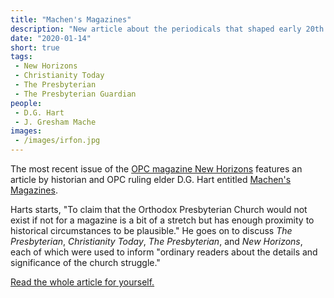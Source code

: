 ```yaml
---
title: "Machen's Magazines"
description: "New article about the periodicals that shaped early 20th century presbyterianism."
date: "2020-01-14"
short: true
tags:
 - New Horizons
 - Christianity Today
 - The Presbyterian
 - The Presbyterian Guardian
people:
 - D.G. Hart
 - J. Gresham Mache
images:
 - /images/irfon.jpg
---
```


The most recent issue of the [OPC magazine New Horizons](https://opc.org/nh.html?issue_id=276) features an article by historian and OPC ruling elder D.G. Hart entitled [Machen's Magazines](https://opc.org/nh.html?article_id=1009). 

Harts starts, "To claim that the Orthodox Presbyterian Church would not exist if not for a magazine is a bit of a stretch but has enough proximity to historical circumstances to be plausible." He goes on to discuss _The Presbyterian_, _Christianity Today_, _The Presbyterian_, and _New Horizons_, each of which were used to inform "ordinary readers about the details and significance of the church struggle."

[Read the whole article for yourself.](https://opc.org/nh.html?article_id=1009)